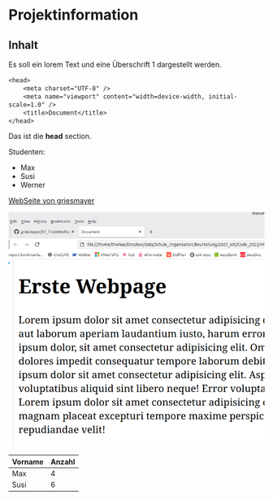 # Projektinformation

## Inhalt

Es soll ein lorem Text und eine Überschrift 1 dargestellt werden.

```
<head>
    <meta charset="UTF-8" />
    <meta name="viewport" content="width=device-width, initial-scale=1.0" />
    <title>Document</title>
</head>
```

Das ist die **head** section.

Studenten:
- Max
- Susi
- Werner

[WebSeite von griesmayer](https://griesmayer.com)

![Ergebnis](picture/webseite.png)

| Vorname | Anzahl |
|---------|--------|
| Max     | 4      |
| Susi    | 6      |